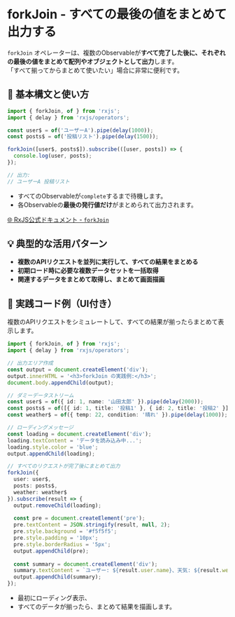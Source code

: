 # forkJoin - すべての最後の値をまとめて出力する

`forkJoin` オペレーターは、複数のObservableが**すべて完了した後に、それぞれの最後の値をまとめて配列やオブジェクトとして出力**します。  
「すべて揃ってからまとめて使いたい」場合に非常に便利です。


## 🔰 基本構文と使い方

```ts
import { forkJoin, of } from 'rxjs';
import { delay } from 'rxjs/operators';

const user$ = of('ユーザーA').pipe(delay(1000));
const posts$ = of('投稿リスト').pipe(delay(1500));

forkJoin([user$, posts$]).subscribe(([user, posts]) => {
  console.log(user, posts);
});

// 出力:
// ユーザーA 投稿リスト
```

- すべてのObservableが`complete`するまで待機します。
- 各Observableの**最後の発行値だけ**がまとめられて出力されます。

[🌐 RxJS公式ドキュメント - `forkJoin`](https://rxjs.dev/api/index/function/forkJoin)


## 💡 典型的な活用パターン

- **複数のAPIリクエストを並列に実行して、すべての結果をまとめる**
- **初期ロード時に必要な複数データセットを一括取得**
- **関連するデータをまとめて取得し、まとめて画面描画**


## 🧠 実践コード例（UI付き）

複数のAPIリクエストをシミュレートして、すべての結果が揃ったらまとめて表示します。

```ts
import { forkJoin, of } from 'rxjs';
import { delay } from 'rxjs/operators';

// 出力エリア作成
const output = document.createElement('div');
output.innerHTML = '<h3>forkJoin の実践例:</h3>';
document.body.appendChild(output);

// ダミーデータストリーム
const user$ = of({ id: 1, name: '山田太郎' }).pipe(delay(2000));
const posts$ = of([{ id: 1, title: '投稿1' }, { id: 2, title: '投稿2' }]).pipe(delay(1500));
const weather$ = of({ temp: 22, condition: '晴れ' }).pipe(delay(1000));

// ローディングメッセージ
const loading = document.createElement('div');
loading.textContent = 'データを読み込み中...';
loading.style.color = 'blue';
output.appendChild(loading);

// すべてのリクエストが完了後にまとめて出力
forkJoin({
  user: user$,
  posts: posts$,
  weather: weather$
}).subscribe(result => {
  output.removeChild(loading);
  
  const pre = document.createElement('pre');
  pre.textContent = JSON.stringify(result, null, 2);
  pre.style.background = '#f5f5f5';
  pre.style.padding = '10px';
  pre.style.borderRadius = '5px';
  output.appendChild(pre);
  
  const summary = document.createElement('div');
  summary.textContent = `ユーザー: ${result.user.name}、天気: ${result.weather.condition}、投稿数: ${result.posts.length}`;
  output.appendChild(summary);
});
```

- 最初にローディング表示、
- すべてのデータが揃ったら、まとめて結果を描画します。

